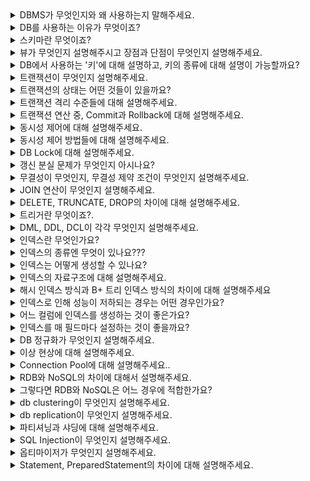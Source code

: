 <details markdown = "1">
<summary>DBMS가 무엇인지와 왜 사용하는지 말해주세요.</summary>
DBMS(Database Management System)은 데이터베이스 관리 시스템으로, 응용 프로그램들이 DB를 공유하며 사용할 수 있는 환경을 제공합니다.<br>
기존 파일 시스템의 데이터 종속이나 중복, 무결성 훼손, 동시 접근의 문제 발생 등을 해결하기 위해 사용합니다.
</details>

<details markdown = "1">
<summary>DB를 사용하는 이유가 무엇이죠?</summary>

- 파일시스템의 데이터 중복, 비일관성, 검색 등의 문제를 해결하기 위해 사용
- 파일 시스템이 OS마다 다를 수 있기 때문에 OS에 종속적인 파일시스템을 이용하는 것은 프로그램의 확장성을 해침
</details>

<details markdown = "1">
<summary>스키마란 무엇이죠?</summary>
데이터베이스의 구조와 제약 조건에 관한 전반적인 명세를 기술한 메타데이터 집합을 의미합니다.<br>
DB에서 데이터 개체, 속성, 관계를 형식언어로 정의한 구조로, DB 사용자가 자료를 저장, 조회, 삭제, 변경할때 DBMS는 자신이 생성한 데이터베이스 스키마를 참조해 명령을 수행하게 됩니다.<br>
</details>

<details markdown = "1">
<summary>뷰가 무엇인지 설명해주시고 장점과 단점이 무엇인지 설명해주세요.</summary>
뷰는 DB에 존재하는 가상 테이블이며, 실제 테이블처럼 행과 열을 가지고 있지만 실제로 데이터를 저장하진 않습니다.<br>
뷰를 사용하면 특정 사용자에게 테이블 전체가 아닌 필요한 칼럼만 보여줄 수 있고, 복잡한 쿼리를 단순화해서 사용하고 재사용할 수 있다는 장점이 있습니다.<br>
그러나 한번 정의된 뷰는 변경할수 없고, 원래 테이블의 내용을 직접 수정해야 합니다.<br>
<br>
참고 - 실제 데이터를 저장하지 않기 때문에 경우에 따라 다수의 쿼리가 발생하여 성능 이슈가 생길 수 있음, 인덱스 가질 수 없음
</details>

<details markdown = "1">
<summary>DB에서 사용하는 '키'에 대해 설명하고, 키의 종류에 대해 설명이 가능할까요?</summary>
키란 데이터베이스 내의 레코드나 튜플을 고유하게 식별하거나 접근할때 사용됩니다.<br>
슈퍼키는 한 릴레이션 내에 있는 속성들의 집합으로 구성된 키로 유일성은 만족하지만, 최소성은 만족하지 못합니다.<br>
후보키는 기본 키가 될수 있는 후보가 되는 키들을 의미하고, 슈퍼키 중에서 최소성을 만족하는 키를 의미합니다.(즉 유일성 최소성 둘다 만족)<br>
기본키는 후보키 중에서 선택된 키로, 해당 릴레이션에서 튜플을 유일하게 식별할 수 있습니다.(null 및 중복 허용 X)<br>
대체키는 기본키로 선택되지 않은 나머지 후보키들을 의미하고, 복합키는 두개 이상의 속성으로 구성된 키입니다.<br>
외래키는 한 테이블의 키 중에서 다른 테이블의 레코드를 유일하게 식별할 수 있는 키를 의미합니다.<br>
</details>

<details markdown = "1">
<summary>트랜잭션이 무엇인지 설명해주세요.</summary>
데이터베이스의 상태를 변화시키는 하나의 논리적 작업 단위를 의미합니다.<br>
논리적인 작업의 쿼리 개수와 관계 없이 트랜잭션으로 묶어놓은 작업 단위 전체가 모두 적용되거나 아무것도 적용되지 않음을 보장합니다.<br>
<br>
꼬리질문1 - 트랜잭션의 특징은 무엇이 있을까요?<br>
트랜잭션의 특징은 앞글자를 따서 ACID라고 부릅니다.<br>
원자성(Atomicity)은 트랜잭션을 구성하는 연산 전체가 모두 정상적으로 실행되거나 모두 취소되어야 한다는 특성입니다.<br>
일관성(Consistency)은 트랜잭션이 실행되기 전과 후에 데이터베이스가 일관된 상태를 유지해야 한다는 것을 의미합니다.<br>
고립성(Isolation)은 여러 트랜잭션이 동시에 실행될때, 각 트랜잭션은 서로에게 영향을 주지 않고 독립적으로 실행되어야 함을 의미합니다.<br>
지속성(Durability)는 트랜잭션이 성공적으로 완료된 후, 그 결과가 데이터베이스에 영구적으로 저장되어야 한다는 것을 의미합니다.(장애나 오류가 나더라도)<br>
</details>

<details markdown = "1">
<summary>트랜잭션의 상태는 어떤 것들이 있을까요?</summary>
우선 Active는 트랜잭션이 실행 중인 상태, Fail은 트랜잭션 실행에 오류가 발생해 중단된 상태를 의미합니다.<br>
Aborted는 트랜잭션이 비정상적으로 종료되어 롤백을 수행하는 상태이고, Partitially Commit은 트랜잭션이 마지막 연산까지 실행했지만, Commit 연산이 실행되기 직전의 상태를 의미합니다.<br>
마지막으로 Committed 상태는 트랜잭션이 성공적으로 종료되어 커밋 연산을 실행한 후의 상태를 뜻합니다.<br>
</details>

<details markdown = "1">
<summary>트랜잭션 격리 수준들에 대해 설명해주세요.</summary>
동시에 여러 트랜잭션이 처리될 때, 트랜잭션끼리 얼마나 서로 고립되어 있는지를 나타내는 것을 트랜잭션의 격리 수준이라고 말합니다. 간단히 표현하자면, 특정 트랜잭션이 다른 트랜잭션에 변경한 데이터를 볼 수 있도록 허용할 지 말지를 결정하는 것 입니다.<br>
Read Uncomitted(dirty read 발생)는 가장 낮은 격리 수준으로, 한 트랜잭션에서의 변경 내용이 아직 커밋되지 않았더라도, 다른 트랜잭션에서 그 변경내용을 조회할 수 있습니다.<br>
Read Committed(non-repeatable-read 발생)는 한 트랜잭션에서의 변경 내용이 커밋된 후에만, 다른 트랜잭션에서 그 변경 내용을 조회할 수 있습니다.(대부분의 RDBMS)<br>
Repeatable Read(phantom Read)는 트랜잭션 동안 동일한 쿼리를 여러번 실행하더라도, 조회하는 내용이 항상 동일함을 보장하는 격리수준입니다.<br>
Serializable은 여러 트랜잭션이 동일한 레코드에 동시 접근할 수 없는 격리수준입니다.<br>
<br><br>
참고<br>
Dirty Read란 한 트랜잭션이 아직 커밋되지 않은 다른 트랜잭션의 변경을 읽는것을 말합니다.(롤백될 데이터를 읽을수도 있음)<br>
Non Repeatable Read는 한 트랜잭션 내에서 같은 쿼리를 두번 수행했을때, 두 쿼리의 결과가 서로 다른것을 말합니다.(다른 트랜잭션이 수정 또는 삭제한 경우)<br>
Phantom Read는 한 트랜잭션내에서 같은 쿼리를 두번수행했을 때, 처음과 다음 조회 사이에 새로운 데이터 항목이 삽입되거나 삭제되어 결과의 행 수가 변경되는 현상을 의미합니다.<br>
</details>

<details markdown = "1">
<summary>트랜잭션 연산 중, Commit과 Rollback에 대해 설명해주세요.</summary>
Commit 연산은 트랜잭션의 모든 변경 사항을 데이터베이스에 영구적으로 저장하는 연산이고(커밋 이후 취소 불가), 롤백은 트랜잭션의 변경 사항을 취소하고, 데이터베이스를 트랜잭션이 시작되기 전의 상태로 되돌리는 연산입니다.<br>
<br>
이 연산들을 통해 트랜잭션의 원자성을 보장하고, 데이터의 무결성과 일관성을 유지할 수 있음.<br>
</details>

<details markdown = "1">
<summary>동시성 제어에 대해 설명해주세요.</summary>
어<br>
</details>

<details markdown = "1">
<summary>동시성 제어 방법들에 대해 설명해주세요.</summary>

동시성 제어 방법에는 크게 `락킹`, `타임스탬프`, `MVCC(Multiversion Concurrency Control)`등이 있습니다.<br><br>
락킹은 데이터에 잠금을 걸어 다른 트랜잭션이 해당 항목에 접근하는 것을 제한하는 것으로, 공유락과 베타적락이 있습니다.<br>
공유락은 데이터를 여러 트랜잭션들이 동시에 읽을 수 있게 해주지만, 변경은 허용하지 않습니다.<br>
베타적락은 데이터 항목에 대한 모든 접근을 제한해서, 락을 소유한 트랜잭션 만이 해당 데이터 항목을 읽거나 수정할 수 있습니다.<br>
<br>
타임스탬프 방식은 각 트랜잭션에 유일한 타임스탬프를 부여하여 트랜잭션의 우선순위를 결정합니다. 데이터를 접근할 때 해당 데이터의 타임스탬프와 트랜잭션의 타임스탬프를 비교하여 동시성을 제어합니다.<br>
<br>
MVCC는 데이터의 여러 버전을 유지하여 동시성을 제어하는 방법입니다.<br>
MVCC에서 데이터에 접근하는 사용자는 접근한 시점에 데이터베이스의 snapshot을 읽습니다. 이 snapshot 데이터에 대한 변경이 커밋되기 전엔, 변경사항을 다른 데이터베이스 사용자가 볼 수 없습니다.<br>
이후 사용자가 수정을 하면 이전의 데이터를 덮어씌우는것이 아니라 새로운 버전의 데이터를 UNDO영역에 생성합니다.<br>
이때 이전 버전의 데이터와 비교해서 변경된 내용을 기록하게 되고, 이로 인해 하나의 데이터에 대한 여러 버전의 데이터가 존재하게 됩니다.<br>
</details>

<details markdown = "1">
<summary>DB Lock에 대해 설명해주세요.</summary>
DB Lock은 트랜잭션 처리의 순차성을 보장하기 위한 방법으로, 데이터에 접근하기 전에 Lock을 요청해서 Lock이 허락되면 해당 데이터에 접근할 수 있도록 하는 기법입니다.<br>
<br>
비관적락(충돌이 일어날거라 가정)은 트랜잭션이 데이터에 접근하기 전에 해당 데이터에 대한 락을 얻어와 다른 트랜잭션의 동시 접근을 제어하는 방식으로, 공유락과 베타락이 존재합니다.<br>
공유락은 사용중인 데이터를 다른 트랜잭션이 읽는것은 허용하나 쓰기는 허용하지 않는 방식이고, 베타락의 경우엔 읽기 쓰기 둘다를 허용하지 않는 방식입니다.<br>
<br>
낙관적락(Application Level)은 데이터 갱신 시 충돌이 발생하지 않을 것이라 가정하는 방식으로, 초기 데이터 접근 시 락을 걸지 않고, 실제 데이터 변경 시점에 충돌 여부를 검사하게 됩니다.<br>
각 레코드에 버전 번호나 타임스탬프를 추가해서, 데이터가 변경될 때 마다 이 값을 증가시킵니다. 이후 트랜잭션이 커밋 시점에 원래의 버전 번호나 타임스탬프와 현재 값을 비교하여 변경이 있었는지 확인하게 됩니다.<br>
이때 만약 다른 트랜잭션에 의해 값이 변경되었다면, 충돌을 감지하게 되고, 이에 따른 조치(롤백)를 취하게 됩니다.<br>
<br>
꼬리질문 - 어떠한 경우에 낙관적락을 사용하고, 어떠한 경우 비관적락을 사용하나요?<br>
<br>
낙관적 락은 데이터 충돌의 빈도가 낮고, 높은 동시성이 요구될 때 적합합니다. 이는 락에 의한 대기 시간 없이 트랜잭션을 처리할 수 있기 때문입니다.<br>
반면, 비관적락은 데이터 충돌의 빈도가 높거나 트랜잭션의 안정성이 중요한 경우에 유리합니다.<br>
트랜잭션이 데이터에 접근하면서 바로 해당 데이터를 잠그므로, 다른 트랜잭션이 동시에 접근하는 것을 방지하게 됩니다.이로 인해 데이터의 동시 변경을 막아서 충돌을 미연에 방지할 수 있고, 충돌로 인한 롤백이나 재처리와 같은 추가적인 비용을 줄일 수 있습니다<br>
</details>

<details markdown = "1">
<summary>갱신 분실 문제가 무엇인지 아시나요?</summary>
갱신 분실이란, 한 트랜잭션에서의 데이터 변경이 다른 트랜잭션에 의해 덮어쓰여져서 사라지는 현상을 말합니다.<br>
<br>
예시<br>
예를 들어, 두 트랜잭션이 동일한 계좌의 잔액을 동시에 업데이트하려고 하는 경우를 생각해보면, 한 트랜잭션에서 100달러를 추가하고, 다른 트랜잭션에서 50달러를 추가하려 할 때, 최종적으로는 150달러가 추가되어야 합니다. 그러나 갱신 분실 문제가 발생하면, 한 트랜잭션의 변경이 다른 트랜잭션에 의해 덮어쓰여져서, 예상했던 150달러가 아닌 100달러나 50달러만 추가될 수 있습니다.<br>
</details>

<details markdown = "1">
<summary>무결성이 무엇인지, 무결성 제약 조건이 무엇인지 설명해주세요.</summary>
무결성은 데이터베이스에서 데이터의 정확성, 일관성, 그리고 신뢰성을 보장하기 위한 특성을 의미합니다.<br>
개체 무결성은 기본키 값이 중복되거나 NULL이 되어서는 안된다는 제약 조건이고, 참조 무결성은 외래키 값이 NULL이거나 참조 대상 테이블의 기본 키 값 중 하나와 일치해야 한다는 제약 조건입니다.<br>
</details>

<details markdown = "1">
<summary>JOIN 연산이 무엇인지 설명해주세요.</summary>
조인은 두개 이상의 테이블에서 관련 있는 정보를 결합하여 하나의 통합된 결과 집합을 생성하기 위해 사용됩니다.(적어도 하나의 칼럼을 공유하고 있어야 사용 가능)<br>
<br>
꼬리질문 - JOIN 연산 종류에 대해 설명해주세요.<br>
<br>
INNER JOIN은  양쪽테이블에 모두 내용이 있는 것만 조인되는 방식입니다.<br>
LEFT OUTER JOIN은 왼쪽 테이블의 모든 행과 이에 해당하는 오른쪽 테이블에서의 행을 반환하고, RIGHT OUTER JOIN은 오른쪽 테이블의 모든 행과 이에 해당하는 왼쪽 테이블에서의 행을 반환합니다.(일치하는 행이 없는 경우엔 해당 행은 NULL)<br>
CORSS JOIN은 모든 경우의 수를 출력해주는 방식이고, FULL JOIN은 두 테이블의 모든 행을 반환하는 방식으로 한쪽 테이블에만 일치하는 행이 있는 경우, 다른 테이블의 해당 부분은 NULL로 표시됩니다.<br>
<br>
꼬리질문 - INNER JOIN과 OUTER JOIN의 차이에 대해 설명해주세요.<br>
INNER JOIN은 두테이블에서 지정된 조건에 일치하는 행만 반환하는 반면, OUTER JOIN은 일치하지 않는 행(NULL로 채워짐)도 포함하여 보다 넓은 범위의 결과를 반환합니다.<br>
<br>
참고 - GROUP BY 는 GROUP BY 명령어를 통해 특정 컬럼을 기준으로 연산한 결과를 집계 키로 정의하여 그룹을 짓는 역할을 합니다.(COUNT, SUM, AVG, MAX, MIN, DISTINCT)<br>
</details>

<details markdown = "1">
<summary>DELETE, TRUNCATE, DROP의 차이에 대해 설명해주세요.</summary>
DELETE는 조건을 지정하여 특정 행만 삭제하는 명령어이고, TRUNCATE는 테이블의 모든 행을 제거하는 명령어 입니다.<br>
DROP은 테이블 자체를 데이터베이스에서 완전히 제거하는 명령어 입니다.<br>
</details>

<details markdown = "1">
<summary>트리거란 무엇이죠?.</summary>
트리거는 특정 테이블에 INSERT, DELETE, UPDATE와 같은 DML이 수행되었을때, 데이터베이스에서 자동으로 동작하도록 작성된 프로그램(메서드 형식의 쿼리)로, 사용자가 직접 호출하지 않고 DB에서 자동적으로 호출된다는 특징이 있습니다.<br>
<br>
DML이 실행되고, 자동으로 정의된 프로시저가 실행됩니다.<br>
(프로시저 : 쿼리문을 마치 하나의 메서드 형식으로 만들고 어떤 동작을 일괄적으로 처리하는 용도)<br>
<br>
꼬리질문 - 어떤 경우 트리거를 사용하는 것이 좋나요?<br>
예를 들어, 이커머스 플랫폼에서 수많은 주문이 실시간으로 발생할 때, 각 주문이 데이터베이스에 기록될 때마다 트리거를 사용하여 판매 집계 테이블을 업데이트 할 수 있습니다. 주문이 발생할 때마다 트리거가 실행되어 해당 상품의 판매 수량과 총액을 증가시키는 방식입니다. 이렇게 구성하면 별도의 집계 작업 없이 실시간으로 판매 현황을 조회할 수 있게 됩니다<br>
<br>
</details>

<details markdown = "1">
<summary>DML, DDL, DCL이 각각 무엇인지 설명해주세요.</summary>
DDL은 데이터베이스의 스키마나 구조를 정의하거나 변경하는 데(수정, 삭제) 사용되는 언어로 CREATE, ALTER, DROP, TRUNCATE 가 있습니다.<br>
DML은 데이터를 검색, 삽입, 수정, 삭제 하기 위한 언어로 SELECT, INSERT, UPDATE, DELETE 가 있습니다.<br>
DCL(데이터 제어어)는 데이터베이스의 접근 권한과 같은 데이터의 보안 및 무결성을 다루는 데 사용되는 언어로 COMMIT, ROLLBACK, GRANT, REVOKE 등이 있습니다.<br> 
</details>

<details markdown = "1">
<summary>인덱스란 무엇인가요?</summary>
추가적인 쓰기 작업과 저장 공간을 활용하여 데이터베이스 테이블의 검색 속도를 향상시키기 위한 자료구조입니다.<br>
인덱스는 항상 정렬된 상태를 유지하기 때문에 원하는 값을 검색하는데 빠른 장점을 가지지만, 새로운 값을 추가 삭제 수정하는 경우엔 인덱스 또한 업데이트 해야 하므로 성능이 저하될수 있고, 추가적인 저장공간이 필요합니다.<br>
<br>
참고<br>
칼럼의 값과 해당 레코드가 저장된 주소를 키와 값의 쌍으로 인덱스를 정의하고 일반적으로 B+트리 자료 구조 사용.
</details>

<details markdown = "1">
<summary>인덱스의 종류엔 무엇이 있나요???</summary>
인덱스에는 Clustered 인덱스와 Non-Clustered 인덱스가 있습니다.<br>
Clustered인덱스는 인덱스로 지정한 칼럼을 기준으로 물리적인 순서를 유지하도록 하는 방식입니다.<br>
한 테이블의 하나만 존재할 수 있고, 이를 통해 데이터 검색을 빠르게 진행할 수 있습니다.<br>
Non-Clustered 인덱스는 데이터 자체가 아닌 데이터의 위치에 대한 포인터를 저장하고 있는 인덱스입니다.<br>
클러스터 인덱스와는 달리 실제 데이터의 물리적 저장 위치와 논리적인 순서가 동일하지 않고, 한 테이블에 여러 개의 논클러스터 인덱스를 가질 수 있으며, 실제 데이터에 접근하기 전에 해당 포인터를 통해 레코드의 위치를 찾아가야 합니다.<br>
<br>
참고<br>
Clusterd의 경우 테이블 레코드가 인덱스 키에 따라 정렬되기에 검색시 빠른 속도 보장<br>
Non-Clustered 인덱스를 사용하여 데이터를 검색할 때는 먼저 인덱스를 검색하여 해당 데이터의 물리적 위치(포인터)를 찾고, 그 위치를 기반으로 실제 데이터에 접근하는 과정이 필요합니다.<br>
Non-Clustered 인덱스는 원본 데이터의 물리적인 구조와 독립적이므로, 데이터의 추가나 수정이 일어났을 때 Clustered 인덱스에 비해 리밸런싱(재정렬) 비용이 상대적으로 적습니다.<br>
<br>
인덱스의 장단점<br>
테이블을 검색하는 속도가 향상됨(인덱스에 의해 데이터가 정렬된 형태를 갖기에, 풀 테이블 스캔을 할 필요가 없음. order by나 max/min도 빠르게 실행가능)<br>
하지만 인덱스를 관리하기 위한 추가 작업및 공간이 필요하고 잘못 사용하는 경우 오히려 검색 성능이 저하됨<br>
<br>
추가 작업 예시<br>
INSERT : 새로운 데이터에 대한 인덱스를 추가<br>
DELETE : 삭제하는 데이터의 인덱스를 사용하지 않는다는 작업 수행<br>
UPDATE : 기존의 인덱스를 사용하지 않음 처리, 갱신된 데이터에 대한 인덱스 추가<br>
데이터의 인덱스를 제거하는 것이 아니라 '사용하지 않음'으로 처리하고 남겨두기 때문에 수정 작업이 많은 경우 실제 데이터에 비해 인덱스가 과도하게 커지는 문제점이 발생할 수 있다. 별도의 메모리 공간에 저장되기 때문에 추가 저장 공간이 많이 필요하게 된다. <br>
</details>

<details markdown = "1">
<summary>인덱스는 어떻게 생성할 수 있나요?</summary>
Created Index문을 사용하면 보조 인덱스가 생성됩니다.<br>
테이블 생성시에 제약 조건에 Primary Key를 걸면 클러스터형 인덱스, Unique를 사용하면 보조 인덱스(non-clustered)가 생성됩니다.<br>
<br>
참고<br>
유니크에 Not Null까지 걸면 클러스터형 인덱스로 지정됨.<br>
</details>

<details markdown = "1">
<summary>인덱스의 자료구조에 대해 설명해주세요.</summary>
인덱스는 기본적으로 B+Tree를 이용하여 구현합니다.<br>
이는 트리 구조로 되어있어, 루트 노드에서 시작하여 원하는 값을 가진 리프노드로 찾아 내려가고, 각 노드에는 인덱스 키 값과 참조가 저장되어 있어 검색하고자 하는 값과 비교하며 탐색을 진행합니다.<br> 
이를 통해 전체 데이터를 풀 스캔하지 않아도 원하는 데이터를 효율적으로 찾아낼수 있다는 장점이 있습니다.<br>
하지만 B+Tree 인덱스는 DML 작업(삽입, 수정, 삭제) 시 페이지 분할 등의 연산이 일어날 수 있어 성능 저하가 발생할 수 있습니다.(SELECT가 빠름)<br>
<br>
참고<br>
해시테이블도 인덱스 자료구조 중 하나로 알려져 있지만, 일반적인 RDBMS에서의 인덱스로는 적합하지 않습니다. 해시테이블은 키 값을 해싱하여 저장하기 때문에 범위 검색이나 특정 문자로 시작하는 값의 검색 등이 불가능합니다. 또한, SQL 쿼리에서의 부등호와 같은 연산을 처리하는 것에 해시테이블은 제한적입니다.<br>
B트리는 각 노드에 키와 값이 함께 저장되며, 내부 노드와 리프 노드 모두 데이터를 저장할 수 있습니다.<br>
B+트리는 리프 노드에만 실제 데이터가 저장되고, 내부 노드는 키 값만을 가집니다. 또한, 리프 노드 간에는 서로 연결된 링크가 있어 순차 접근이 빠릅니다.<br>
B+트리는 하나의 노드에 더 많은 Key를 담을 수 있도록 하여 B-트리에 비해 B+트리의 높이가 더욱 낮아지게 됩니다.<br>
B+트리에서 데이터 삭제는 리프 노드에서만 이루어지기 때문에 처리 과정이 간단하고 모든 리프 노드가 동일한 높이에 있기 때문에 모든 검색의 성능이 동일합니다.<br>
B+트리의 리프 노드들은 연결 리스트처럼 서로 연결되어 있습니다. 즉, 한 리프 노드의 끝에 도달하면 다음 리프 노드로 쉽게 이동할 수 있는 포인터(주소)가 있습니다<br>
이러한 구조의 장점은 범위 검색을 할 때 특히 나타납니다. 예를 들어, 50부터 70까지의 값을 검색한다고 가정해보겠습니다. 우리는 50이 있는 리프 노드에 먼저 접근합니다. 이후, 연결된 포인터를 따라가면서 70까지의 모든 값을 순차적으로 방문하게 됩니다.<br>
다시 말해서, 50이 있는 리프 노드를 찾기만 하면, 그 노드로부터 시작해서 연결된 노드들을 통해 70까지의 값을 쉽게 찾아낼 수 있습니다. 이러한 방식으로 B+트리는 범위 검색을 효율적으로 처리할 수 있습니다.<br>
</details>

<details markdown = "1">
<summary>해시 인덱스 방식과 B+ 트리 인덱스 방식의 차이에 대해 설명해주세요</summary>
해시 인덱스는 주로 동등 연산에 특화되어 있습니다. 이는 해시 함수를 통해 데이터의 값을 고유한 해시 값으로 변환하고, 이를 인덱스로 사용하기 때문입니다. 이 방식의 장점은 동등 비교에서 굉장히 빠른 접근 속도를 가진다는 것입니다. 하지만, 범위 검색이나 부등호 연산에는 적합하지 않습니다.<br>
반면, B+ 트리 인덱스는 데이터를 정렬된 상태로 유지하는 트리 구조를 가집니다. 따라서 범위 검색이나 정렬된 데이터 접근에서 유리한 성능을 보입니다. 그리고 동등 비교 뿐만 아니라 부등호 연산에서도 효과적입니다.<br>
<br>
복합 인덱스는 두 개 이상의 필드를 조합하여 만든 인덱스를 의미합니다.<br>
</details>

<details markdown = "1">
<summary>인덱스로 인해 성능이 저하되는 경우는 어떤 경우인가요?</summary>
INSERT, UPDATE, DELETE와 같은 데이터의 변경 작업(DML) 시에 성능이 저하될 수 있습니다.<br>
새로운 데이터를 삽입할 때 인덱스의 구조 상 적절한 위치를 찾아 삽입해야 합니다. 이 과정에서 페이지에 데이터가 들어갈 공간이 부족하다면 페이지 분할이 발생하게 되고, 이로 인해 추가 작업이 발생할 수 있습니다.<br>
DELETE시 실제 그 데이터는 즉시 지워지지 않고, 사용하지 않는다는 마킹을 하게 되는데, 이러한 작업이 반복될 시 데이터베이스의 행 크기가 점점 증가할 수 있습니다.<br>
UPDATE시 기존 값을 삭제하고 새 값을 삽입하는 형태로 동작하여, 앞서 설명드린 INSERT와 DELETE의 성능 문제를 동시에 겪게 될 수 있습니다.<br>
</details>

<details markdown = "1">
<summary>어느 컬럼에 인덱스를 생성하는 것이 좋은가요?</summary>
인덱스는 WHERE 절에서 사용되는 열이나 조인에 자주 사용되는 열에 인덱스를 만드는 것이 좋습니다<br>
그리고 데이터 중복도가 높은 열에는 인덱스를 만들어도 큰 효과가 없고, 카디널리티가 높은(중복도가 낮은)열에 만드는 것이 효과적입니다.<br>
또한 INSERT, UPDATE, DELETE가 얼마나 자주 일어나는지도 고려해야 합니다.인덱스에 데이터 변경 작업은 오히려 부담을 주기 떄문입니다.<br>
<br>
참고<br>
조인에 자주 사용되는 열에 인덱스를 만드는 이유<br>
조인 연산은 두 개 이상의 테이블에서 행들을 매칭하는 과정을 포함,인덱스가 적용된 열에서 조인을 수행할 경우, 인덱스의 특성을 활용해 매칭되는 행들만 빠르게 탐색하게 되어 성능이 크게 향상<br><br>
카디널리티가 높은 열에 인덱스를 만드는 이유<br>
카디널리티가 높은 열에 인덱스를 사용할 경우, 인덱스를 통해 검색되는 값의 범위나 특정 값이 더욱 빠르게 결정되므로 검색 성능 향상에 큰 도움이 됩니다.<br>
반대로 카디널리티가 낮은 열(예: 성별처럼 값의 종류가 매우 제한적인 경우)에 인덱스를 사용하면 인덱스의 효과를 크게 볼 수 없습니다. 이는 대부분의 행이 비슷한 값을 가질 것이기 때문입니다.<br>
</details>

<details markdown = "1">
<summary>인덱스를 매 필드마다 설정하는 것이 좋을까요?</summary>
인덱스는 두번 탐색을 강요합니다. 인덱스 리스트, 그다음 컬렉션 이렇게 두번을 탐색하기 때문에 읽기 관련 비용이 더 들게 됩니다.<br>
또한 테이블이 수정되면 인덱스도 수정되어야 합니다. 인덱스를 수정하는 것은 a=1을 a=2처럼 값만 수정하는 것이 아니라, B트리 구조를 사용하기에 트리의 높이를 균형있게 조절하는 비용도 들고 데이터를 분산시켜서 효율적으로 조회할 수 있도록 구축하는 비용도 듭니다.<br>
그렇기 때문에 필드에 인덱스를 무작정 다 설정하는 것은 답이 아닙니다.<br>
</details>

<details markdown = "1">
<summary>DB 정규화가 무엇인지 설명해주세요.</summary>
정규화는 하나의 릴레이션에 하나의 의미만 존재하도록 릴레이션(테이블)을 분해하는 과정으로, 데이터의 일관성, 최소한의 데이터 중복, 데이터의 유연성을 위한 방법입니다.<br>
<br>
제 1 정규형은 테이블의 모든 속성이 원자 값으로만 이루어져 있어야 한다는 규칙입니다. 즉 테이블의 모든 칼럼은 더 이상 쪼개지지 않는 단일값으로 구성되어야 합니다.<br>
제 2 정규형은 제 1 정규형을 만족하고, 기본키를 제외한 모든 컬럼이 기본키에 대해 완전 함수 종속을 만족해야 한다는 규칙입니다. 즉 기본키의 부분 집합이 결정자가 되어선 안된다는 의미입니다.<br>
제 3 정규형은 제 2정규형은 만족하고, 이행적 함수 종속(a-> b-> c)을 가지지 않아야 한다는 규칙을 의미합니다. 즉, 한 칼럼의 값이 다른 칼럼에 의존하는 경우, 이를 분리하여 별도의 테이블로 만들어야 합니다.<br>
BCNF는 제 3정규형을 만족하고, 모든 결정자가 후보키가 되도록합니다.기본 키 외에 다른 컬럼이 후보키를 결정하는 경우 제거하게 됩니다.<br>
제 4 정규형은 다중 값 종속을 제거하는 규칙을 의미합니다. 즉, 하나의 테이블에서 여러개의 다중 값 종속 관계가 발생하면, 이를 분해하여 별도의 테이블로 만들어야 합니다.<br>
제 5 정규형은 조인 종속을 제거하는 규칙을 의미합니다.<br>
<br>
꼬리질문 - 정규화의 장단점<br>
<br>
이상현상 문제를 해결할 수 있고, 데이터베이스 구조 확장 시 정규화된 데이터베이스는 그 구조를 변경하지 않아도 되거나 일부만 변경해도 됩니다.<br>
하지만 릴레이션의 분해로 인해 릴레이션 간의 연산(JOIN 연산)이 많아진다. 이로인해 질의에 대한 응답 시간이 느려질 수 있다.<br>
<br>
꼬리질문 - 역정규화 하는 이유<br>
정규화의 단점으로, 릴레이션 간의 JOIN 연산이 늘어나 질의 성능이 저하될 우려가 있습니다. 읽기 작업이 많이 필요한 DB의 전반적인 성능을 향상시키기 위해 역정규화를 진행합니다.<br>
</details>

<details markdown = "1">
<summary>이상 현상에 대해 설명해주세요.</summary>
이상현상은 DB 테이블에서 일부 데이터를 삽입/수정/삭제 할때 발생할 수 있는 문제로 DB의 무결성과 일관성 문제를 야기할 수 있습니다.<br>
삽입 이상은 새로운 데이터를 추가할때, 불필요한 데이터도 함께 추가해야 하는 문제입니다.<br>
갱신 이상은 데이터를 수정할 때 일부만 변경하여 데이터가 불일치하게 되는 문제입니다.<br>
삭제 이상은 어떤 정보를 삭제할때 원치 않은 정보까지 함께 삭제 되는 문제입니다.<br>
<br>
삽입이상 예시 -  학생과 그의 전공 정보를 담는 테이블에서 새 전공을 추가하려 할 때, 해당 전공의 학생이 아직 없다면 그 전공은 추가할 수 없게 되는 문제가 발생합니다.<br>
갱신이상 예시 - 같은 직원 정보가 여러 테이블에 중복 저장되어 있을 때, 한 테이블에서만 직원의 주소를 변경하면 다른 테이블과 주소 정보가 일치하지 않게 됩니다.<br>
삭제이상 예시 -  예를 들어, 학생과 그의 전공 정보를 담는 테이블에서 마지막으로 남은 특정 전공의 학생을 삭제하면, 그 전공 정보 자체도 함께 사라져 버릴 수 있습니다.<br>
</details>

<details markdown = "1">
<summary>Connection Pool에 대해 설명해주세요..</summary>
커넥션 풀은 데이터베이스와의 연결을 재 사용할 수 있도록 관리하는 풀입니다.데이터베이스와의 연결은 생성과 종료 과정이 비용이 큰 작업이기 때문에, 필요할 때마다 연결을 새로 생성하고 종료하는 것은 시스템의 성능을 저하시킬 수 있습니다.<br>
Connection Pool은 미리 여러 개의 데이터베이스 연결을 생성해 두었다가 필요할 때 연결을 제공하고, 작업이 끝난 연결을 다시 풀에 반환합니다. 이렇게 함으로써 연결 생성과 종료의 빈번한 오버헤드를 줄이고, 빠르게 데이터베이스 연결을 얻을 수 있게 됩니다.<br>
</details>

<details markdown = "1">
<summary>RDB와 NoSQL의 차이에 대해서 설명해주세요.</summary>
RDB(관계형 데이터베이스)는 스키마에 따라 데이터를 테이블 형식으로 저장합니다.<br>
스키마에 맞춰 데이터를 관리하기 때문에 데이터의 정합성을 보장할 수 있지만, 시스템이 커질수록 쿼리가 복잡해지고 성능이 저하되며 Scale Out이 어렵다는 특징을 가집니다.<br>
반면, NoSQL(Not Only SQL)은 고정된 스키마가 없어 데이터를 더 유연하게 저장할 수 있습니다. 이때 데이터는 key-value, document, graph 등 다양한 형식으로 저장될 수 있습니다<br>
NoSQL은 scale-out에 뛰어나므로 대용량의 데이터를 다루는 환경에서 용이합니다.<br>
그러나 스키마의 유연성 때문에 데이터 중복이나 데이터의 불일치 문제가 발생할 수 있습니다. 이때 중복 데이터의 변경이 필요할 경우 여러 위치에서의 수정이 필요할 수 있습니다.<br>
<br>
참고<br>
scale-up : 기존 서버 성능 자체를 향상(ex: CPU,RAM등 하드웨어 업데이트)<br>
scale-out : 서버의 수를 늘려 전체 시스템의 로드를 분산시키는 것(비용이 효율적이고 확장의 한계가 적으나, 구성이 복잡하거나 통신 관련 오버헤드 생길수 있다)<br>
<br>
RDB는 데이터의 무결성과 일관성을 보장하기 위해 복잡한 트랜잭션 관리와 잠금 메커니즘을 가지고 있습니다. 이러한 특성 때문에 데이터를 여러 서버에 분산 저장하고 관리하는 Scale-out 방식에 어려움이 있습니다. 또한, 데이터 간의 관계와 조인 연산이 복잡한 쿼리를 수행할 때 여러 서버 간의 데이터 동기화가 필요하므로 성능 저하의 위험이 있습니다<br>
NoSQL 데이터베이스는 RDB와 달리 고정된 스키마가 없고, 데이터 간의 관계를 최소화하여 설계되기 때문에 데이터 분산 및 병렬 처리가 상대적으로 쉽습니다. 따라서, 데이터를 여러 서버에 분산 저장하고 수평 확장하는 Scale-out 방식에 더욱 유리합니다.<br>
<br>
예를 들면, 하나의 정보가 데이터베이스의 여러 위치에 중복되어 저장되었을 때, 그 정보를 업데이트하려면 모든 중복 위치에서 변경해야 합니다. 이렇게 되면 데이터의 불일치 문제가 발생할 수 있습니다. 예를 들어, 한 사용자의 연락처 정보가 여러 곳에 중복 저장되어 있는데, 연락처 정보가 변경되었을 때, 모든 위치에서 해당 정보를 수정하지 않으면 일부 위치에는 오래된 연락처 정보가 남아 있게 되는 문제가 발생할 수 있습니다.<br>
rdb는 보통 중복을 제거하기 위해 정규화 수행<br>
</details>

<details markdown = "1">
<summary>그렇다면 RDB와 NoSQL은 어느 경우에 적합한가요?</summary>
RDB는 스키마를 기반으로 데이터를 관리해서 데이터 구조가 안정적이고, 데이터의 무결성을 보장하는데 유리합니다.<br>
데이터간의 복잡한 관계나 높은 무결성(데이터베이스 내의 정보가 정확하고 일관되게 유지되는 특성)이 요구되는 시스템, 그리고 데이터의 구조가 자주 변경되지 않는 경우 RDB를 사용하는 것이 적합합니다.<br>
반면 NoSQL은 유연한 데이터 구조를 허용합니다.따라서 데이터 구조가 자주 변하거나 확장성이 중요한 경우 적합합니다.<br>
특히 대용량의 데이터를 처리하거나, 확장성과 분산 저장을 중시하는 시스템에서 NoSQL은 scale-out 측면에서 rdb에 비해 유리한 선택이 될 수 있습니다.<br>
</details>

<details markdown = "1">
<summary>db clustering이 무엇인지 설명해주세요.</summary>
DB 클러스터링은 DB 스토리지는 공유하고, DB 서버를 여러대 놓는 방식입니다.(동기 방식으로 동기화 진행)<br>
Active-Active 방식의 경우 모든 DB 서버 인스턴스가 동시에 읽기 및 쓰기 작업을 처리합니다.<br>
이 방식은 부하 분산에 적합하지만, 모든 서버가 동일한 스토리지를 공유하기 때문에, 병목이 발생할 가능성이 있습니다.<br>
Active-Standby 한 개의 DB 서버 인스턴스(Active)만이 쓰기 작업을 처리하며, 다른 인스턴스(Standby)는 대기 상태에 있습니다.<br>
Active 인스턴스에 문제가 발생할 경우, Standby 인스턴스가 작업을 인계 받아 처리합니다(FailOver). FailOver가 발생할 때 짧은 시간 동안의 데이터 손실이나 중단이 발생할 수 있습니다.<br>
<br>
병목 - 시스템의 성능이나 용량이 제한받는 현상<br>
여러 서버가 동일한 스토리지를 공유하게 되면, 해당 스토리지에 대한 접근 요청이 동시에 증가하게 됩니다.<br>
</details>

<details markdown = "1">
<summary>db replication이 무엇인지 설명해주세요.</summary>
DB 레플리케이션은 DB 서버와 DB 스토리지를 다중화하는 방식입니다.<br>
쓰기 작업(INSERT, DELETE, UPDATE)은 Master 서버에서 처리되며, Slave 서버는 주로 읽기 작업을 처리하게 됩니다. 이를 통해 시스템의 트래픽을 효율적으로 분산시킬 수 있습니다.<br>
하지만 Slave로 데이터를 복제할 때 비동기 방식으로 동작하기 때문에, 실시간으로 동기화되지 않아 일관성 있는 데이터를 얻지 못할 수도 있고, Master 노드가 다운되는 경우, 복구 및 대처가 까다롭다는 단점이 있습니다.<br>
</details>

<details markdown = "1">
<summary>파티셔닝과 샤딩에 대해 설명해주세요.</summary>
파티셔닝(칼럼 기반, 보통 수직으로 쪼갬)은 단일 데이터베이스 내에서 테이블의 데이터를 여러 파티션으로 나누는 것을 의미합니다.<br>
이를 통해, 쿼리 성능을 향상시키거나 데이터 관리를 더 효율적으로 할 수 있습니다. 예를들어, 일자별로 데이터를 파티션한다면 특정 일자의 데이터에 빠르게 접근할 수 있습니다.(풀 스캔 안해도 되서)<br>
샤딩은 데이터베이스(row 기반, 수평)를 여러 개의 독립적인 데이터베이스로 분할하는 것을 의미합니다. 이를 통해 높은 트래픽이나, 큰 데이터 집합을 처리할때, 분산된 데이터베이스를 통해 부하를 분산시켜 성능 저하를 방지할 수 있습니다.<br>
</details>

<details markdown = "1">
<summary>SQL Injection이 무엇인지 설명해주세요.</summary>
악의적인 사용자가 보안상의 취약점을 이용해, 임의의 SQL문을 주입하고 실행되게 하여 DB가 비정상적인 동작을 하도록 조작하는 행위를 의미합니다.<br>
대응방법 - 입력 값에 대한 검증, Prepared Statement나 파라미터화된 쿼리 사용(값과 쿼리를 구분), Error Message 노출 금지, 웹 방화벽 사용 등<br>
</details>

<details markdown = "1">
<summary>옵티마이저가 무엇인지 설명해주세요.</summary>
옵티마이저는 SQL을 (빠르고 효율적으로) 수행할 최적의 처리 경로를 생성해주는 DBMS 내부의 핵심 엔진입니다.<br>
개발자가 SQL을 작성하면 옵티마이저가 실행 계획을 세우고, 이 계획을 바탕으로 데이터에 접근하게 됩니다.<br>
옵티마이저가 항상 최적의 실행 경로를 보장하는 것은 아니기 때문에, 개발자가 직접 최적의 실행 경로를 작성해주는 것을 '힌트'라고 부릅니다.<br>
</details>

<details markdown = "1">
<summary>Statement, PreparedStatement의 차이에 대해 설명해주세요.</summary>
Statement와 PreparedStatement는 SQL 쿼리를 실행하기 위한 JDBC의 두 가지 주요 방법입니다.<br>
Statement는 주로 정적 쿼리(실행 시점에 쿼리 구조 변경 x)를 실행하는데 사용하고, PreparedStatement는 동적 쿼리를 실행하는데 사용합니다.<br>
PreparedStatement는 쿼리를 미리 컴파일하고, 동일한 쿼리를 반복적으로 실행할때 이 컴파일된 쿼리를 재사용합니다. 이로 인해 반복적인 쿼리 수행 시 성능이 향상될 수 있습니다.<br>
</details>























